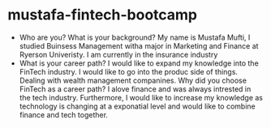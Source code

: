 # mustafa-fintech-bootcamp

- Who are you? What is your background?
My name is Mustafa Mufti, I studied Buinsess Management witha  major in Marketing and Finance at Ryerson Univeristy. I am currently in the insurance industry 
- What is your career path?
I would like to expand my knowledge into the FinTech industry. I would like to go into the produc side of things. Dealing with wealth management companines. 
Why did you choose FinTech as a career path?
I alove finance and was always intrested in the tech industry. Furthermore, I would like to increase my knowledge as technology is changing at a exponatial level and would like to combine finance and tech together.